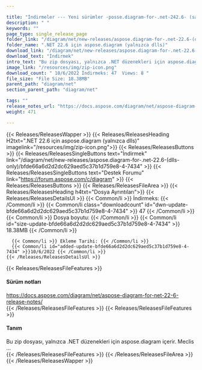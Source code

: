 ```yaml
---

title: "İndirmeler --- Yeni sürümler -posse.diagram-for-.net-242.6- (sadece DLLS)"
description: " "
keywords: ""
page_type: single_release_page
folder_link: "/diagram/net/new-releases/aspose.diagram-for-.net-22.6-(dlls-only)/"
folder_name: ".NET 22.6 için aspose.diagram (yalnızca dlls)"
download_link: "/diagram/net/new-releases/aspose.diagram-for-.net-22.6-(dlls-only)/bfde66a6d2d2dc629aed5c37b1d759e8-4-7434"
download_text: "İndirmek"
intro_text: "Bu zip dosyası, yalnızca .NET düzenekleri için aspose.diagram içerir. Meclis ..."
image_link: "/resources/img/zip-icon.png"
download_count: " 10/6/2022 İndirmeks: 47  Views: 8 "
file_size: "File Size: 18.38MB"
parent_path: "diagram/net"
section_parent_path: "diagram/net"

tags: ""
release_notes_url: "https://docs.aspose.com/diagram/net/aspose-diagram-for-net-22-6-release-notes/"
weight: 471

---
```


{{< Releases/ReleasesWapper >}}
  {{< Releases/ReleasesHeading H2txt=".NET 22.6 için aspose.diagram (yalnızca dlls)" imagelink="/resources/img/zip-icon.png">}}
  {{< Releases/ReleasesButtons >}}
    {{< Releases/ReleasesSingleButtons text="İndirmek" link="/diagram/net/new-releases/aspose.diagram-for-.net-22.6-(dlls-only)/bfde66a6d2d2dc629aed5c37b1d759e8-4-7434" >}}
    {{< Releases/ReleasesSingleButtons text="Destek Forumu" link="https://forum.aspose.com/c/diagram" >}}
  {{< Releases/ReleasesButtons >}}
  {{< Releases/ReleasesFileArea >}}
    {{< Releases/ReleasesHeading h4txt="Dosya Ayrıntıları">}}
    {{< Releases/ReleasesDetailsUl >}}
      {{< Common/li >}} İndirmeks: {{< /Common/li >}}
      {{< Common/li class="downloadcount" id="dwn-update-bfde66a6d2d2dc629aed5c37b1d759e8-4-7434" >}} 47 {{< /Common/li >}}
      {{< Common/li >}} Dosya boyutu: {{< /Common/li >}}
      {{< Common/li id="size-update-bfde66a6d2d2dc629aed5c37b1d759e8-4-7434" >}} 18.38MB {{< /Common/li >}}

      {{< Common/li >}} Ekleme Tarihi: {{< /Common/li >}}
      {{< Common/li id="added-update-bfde66a6d2d2dc629aed5c37b1d759e8-4-7434" >}}10/6/2022 {{< /Common/li >}}
    {{< /Releases/ReleasesDetailsUl >}}

  {{< Releases/ReleasesFileFeatures >}}
      <h4>Sürüm notları</h4><div><a href='https://docs.aspose.com/diagram/net/aspose-diagram-for-net-22-6-release-notes/'>https://docs.aspose.com/diagram/net/aspose-diagram-for-net-22-6-release-notes/</a></div>
  {{< /Releases/ReleasesFileFeatures >}}
  {{< Releases/ReleasesFileFeatures >}}
      <h4>Tanım</h4><div class="HTMLDescription">Bu zip dosyası, yalnızca .NET düzenekleri için aspose.diagram içerir. Meclis ...</div>
  {{< /Releases/ReleasesFileFeatures >}}
 {{< /Releases/ReleasesFileArea >}}
{{< /Releases/ReleasesWapper >}}


